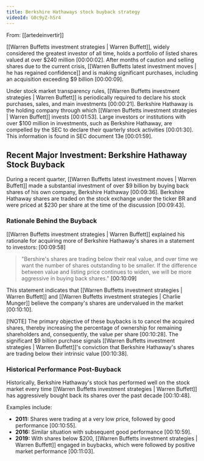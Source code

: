 ```yaml
---
title: Berkshire Hathaways stock buyback strategy
videoId: G0c9yZ-hSr4
---
```


From: [[artedeinvertir]] <br/> 

[[Warren Buffetts investment strategies | Warren Buffett]], widely considered the greatest investor of all time, holds a portfolio of listed shares valued at over $240 million <a class="yt-timestamp" data-t="00:00:02">[00:00:02]</a>. After months of caution and selling shares due to the current crisis, [[Warren Buffetts latest investment moves | he has regained confidence]] and is making significant purchases, including an acquisition exceeding $9 billion <a class="yt-timestamp" data-t="00:00:09">[00:00:09]</a>.

Under stock market transparency rules, [[Warren Buffetts investment strategies | Warren Buffett]] is periodically required to declare his stock purchases, sales, and main investments <a class="yt-timestamp" data-t="00:00:21">[00:00:21]</a>. Berkshire Hathaway is the holding company through which [[Warren Buffetts investment strategies | Warren Buffett]] invests <a class="yt-timestamp" data-t="00:01:53">[00:01:53]</a>. Large investors or institutions with over $100 million in investments, such as Berkshire Hathaway, are compelled by the SEC to declare their quarterly stock activities <a class="yt-timestamp" data-t="00:01:30">[00:01:30]</a>. This information is found in SEC document 13e <a class="yt-timestamp" data-t="00:01:59">[00:01:59]</a>.

## Recent Major Investment: Berkshire Hathaway Stock Buyback

During a recent quarter, [[Warren Buffetts latest investment moves | Warren Buffett]] made a substantial investment of over $9 billion by buying back shares of his own company, Berkshire Hathaway <a class="yt-timestamp" data-t="00:09:36">[00:09:36]</a>. Berkshire Hathaway shares are traded on the stock exchange under the ticker BR and were priced at $230 per share at the time of the discussion <a class="yt-timestamp" data-t="00:09:43">[00:09:43]</a>.

### Rationale Behind the Buyback

[[Warren Buffetts investment strategies | Warren Buffett]] explained his rationale for acquiring more of Berkshire Hathaway's shares in a statement to investors:
<a class="yt-timestamp" data-t="00:09:58">[00:09:58]</a>
> "Bershire's shares are trading below their real value, and over time we want the number of shares outstanding to be smaller. If the difference between value and listing price continues to widen, we will be more aggressive in buying back shares." <a class="yt-timestamp" data-t="00:10:09">[00:10:09]</a>

This statement indicates that [[Warren Buffetts investment strategies | Warren Buffett]] and [[Warren Buffetts investment strategies | Charlie Munger]] believe the company's shares are undervalued in the market <a class="yt-timestamp" data-t="00:10:10">[00:10:10]</a>.

[!NOTE]
The primary objective of these buybacks is to cancel the acquired shares, thereby increasing the percentage of ownership for remaining shareholders and, consequently, the value per share <a class="yt-timestamp" data-t="00:10:28">[00:10:28]</a>. The significant $9 billion purchase signals [[Warren Buffetts investment strategies | Warren Buffett]]'s conviction that Berkshire Hathaway's shares are trading below their intrinsic value <a class="yt-timestamp" data-t="00:10:38">[00:10:38]</a>.

### Historical Performance Post-Buyback

Historically, Berkshire Hathaway's stock has performed well on the stock market every time [[Warren Buffetts investment strategies | Warren Buffett]] has aggressively bought back its shares over the past decade <a class="yt-timestamp" data-t="00:10:48">[00:10:48]</a>.

Examples include:
*   **2011:** Shares were trading at a very low price, followed by good performance <a class="yt-timestamp" data-t="00:10:55">[00:10:55]</a>.
*   **2016:** Similar situation with subsequent good performance <a class="yt-timestamp" data-t="00:10:59">[00:10:59]</a>.
*   **2019:** With shares below $200, [[Warren Buffetts investment strategies | Warren Buffett]] engaged in buybacks, which were followed by positive market performance <a class="yt-timestamp" data-t="00:11:03">[00:11:03]</a>.